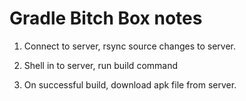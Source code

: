 # Gradle Bitch Box notes

1) Connect to server, rsync source changes to server.

2) Shell in to server, run build command

3) On successful build, download apk file from server.